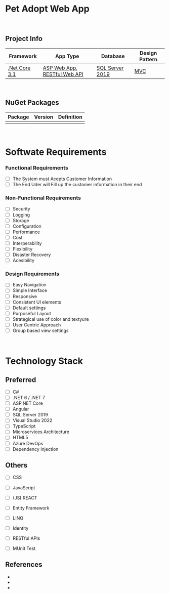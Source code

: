 # Pet Adopt Web App

<br>

## Project Info
| Framework         | App Type      | Database | Design Pattern | 
| ---------         | --------      | ----------------  | -------------- |
| [.Net Core 3.1](https://dotnet.microsoft.com/en-us/download/dotnet/3.1) | [ASP Web App](https://dotnet.microsoft.com/en-us/apps/aspnet/web-apps), [RESTful Web API](https://dotnet.microsoft.com/en-us/apps/aspnet/apis)          | [SQL Server 2019](https://docs.microsoft.com/en-us/sql/sql-server/sql-docs-navigation-guide?view=sql-server-ver15)               | [MVC](https://www.geeksforgeeks.org/mvc-design-pattern/)            |

<br>

## NuGet Packages
| Package | Version | Definition | 
| ------- | ---------- | ----------------- | 
| []() |  |  |

 <br> 

# Softwate Requirements

### **Functional Requirements**
- [ ] The System must Acepts Customer Information
- [ ] The End Uder will Fill up the customer information in their end

### **Non-Functional Requirements**
- [ ] Security
- [ ] Logging
- [ ] Storage
- [ ] Configuration
- [ ] Performance
- [ ] Cost
- [ ] Interperability
- [ ] Flexibility
- [ ] Disaster Recovery
- [ ] Acesibility

### **Design Requirements**
- [ ] Easy Navigation
- [ ] Simple Interface
- [ ] Responsive
- [ ] Consistent UI elements
- [ ] Default settings
- [ ] Purposeful Layout
- [ ] Strategical use of color and textyure
- [ ] User Centric Approach
- [ ] Group based view settings

<br>

# Technology Stack 
## **Preferred**
- [ ] C#
- [ ] .NET 6 / .NET 7
- [ ] ASP.NET Core
- [ ] Angular
- [ ] SQL Server 2019
- [ ] Visual Studio 2022
- [ ] TypeScript
- [ ] Microservices Architecture
- [ ] HTML5
- [ ] Azure DevOps
- [ ] Dependency Injection

## **Others**
- [ ] CSS
- [ ] JavaScript
- [ ] (JS) REACT
- [ ] Entity Framework
- [ ] LINQ
- [ ] Identity 
- [ ] RESTful APIs
- [ ] MUnit Test


## References
- []()
- []()
- []()

 <br> 

